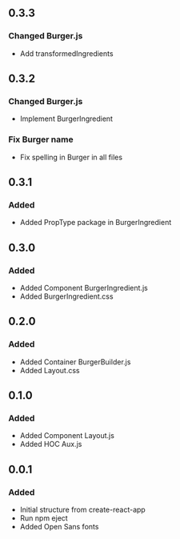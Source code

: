 ## 0.3.3
### Changed Burger.js
- Add transformedIngredients
## 0.3.2
### Changed Burger.js
- Implement BurgerIngredient
### Fix Burger name
- Fix spelling in Burger in all files
## 0.3.1
### Added
- Added PropType package in BurgerIngredient
## 0.3.0
### Added
- Added Component BurgerIngredient.js
- Added BurgerIngredient.css
## 0.2.0
### Added
- Added Container BurgerBuilder.js
- Added Layout.css
## 0.1.0
### Added
- Added Component Layout.js
- Added HOC Aux.js
## 0.0.1
### Added
- Initial structure from create-react-app
- Run npm eject
- Added Open Sans fonts
